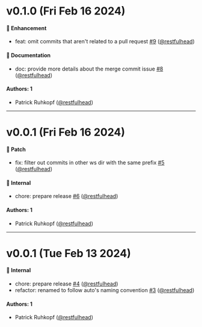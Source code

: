 # v0.1.0 (Fri Feb 16 2024)

#### 🚀 Enhancement

- feat: omit commits that aren't related to a pull request [#9](https://github.com/restfulhead/npm-auto-plugins/pull/9) ([@restfulhead](https://github.com/restfulhead))

#### 📝 Documentation

- doc: provide more details about the merge commit issue [#8](https://github.com/restfulhead/npm-auto-plugins/pull/8) ([@restfulhead](https://github.com/restfulhead))

#### Authors: 1

- Patrick Ruhkopf ([@restfulhead](https://github.com/restfulhead))

---

# v0.0.1 (Fri Feb 16 2024)

#### 🐛 Patch

- fix: filter out commits in other ws dir with the same prefix [#5](https://github.com/restfulhead/npm-auto-plugins/pull/5) ([@restfulhead](https://github.com/restfulhead))

#### 🔩 Internal

- chore: prepare release [#6](https://github.com/restfulhead/npm-auto-plugins/pull/6) ([@restfulhead](https://github.com/restfulhead))

#### Authors: 1

- Patrick Ruhkopf ([@restfulhead](https://github.com/restfulhead))

---

# v0.0.1 (Tue Feb 13 2024)

#### 🔩 Internal

- chore: prepare release [#4](https://github.com/restfulhead/npm-auto-plugins/pull/4) ([@restfulhead](https://github.com/restfulhead))
- refactor: renamed to follow auto's naming convention [#3](https://github.com/restfulhead/npm-auto-plugins/pull/3) ([@restfulhead](https://github.com/restfulhead))

#### Authors: 1

- Patrick Ruhkopf ([@restfulhead](https://github.com/restfulhead))
